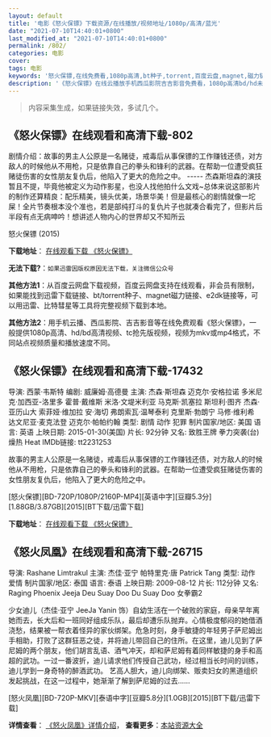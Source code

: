 ```yaml
---
layout: default
title: '电影《怒火保镖》下载资源/在线播放/视频地址/1080p/高清/蓝光'
date: "2021-07-10T14:40:01+0800"
last_modified_at: "2021-07-10T14:40:01+0800"
permalink: /802/
categories: 电影
cover:
tags: 电影
keywords: '怒火保镖,在线免费看,1080p高清,bt种子,torrent,百度云盘,magnet,磁力链,迅雷下载资源'
description: '《怒火保镖》在线云播放手机西瓜影院吉吉影音免费看，1080p高清bd/hd未删减完整版和tc抢先枪版，mkv/mp4格式，附带bt/torrent种子、magnet/磁力链、百度云盘、网盘资源迅雷下载链接'
---
```


>内容采集生成，如果链接失效，多试几个。


## 《怒火保镖》在线观看和高清下载-802

剧情介绍：故事的男主人公原是一名赌徒，戒毒后从事保镖的工作赚钱还债，对方敌人的时候他从不用枪，只是依靠自己的拳头和锋利的武器。在帮助一位遭受疯狂赌徒伤害的女性朋友复仇后，他陷入了更大的危险之中。 ----- 杰森斯坦森的演技暂且不提，毕竟他被定义为动作影星，也没人找他拍什么文戏~总体来说这部影片的制作还算精良：配乐精美，镜头优美，场景华美！但是最核心的剧情就像一坨屎！全片节奏根本没个准也，若是部纯打斗的复仇片子也就凑合看完了，但影片后半段有点无病呻吟！想讲述人物内心的世界却又不知所云


怒火保镖 (2015)

**下载地址**： [在线观看下载 《怒火保镖》](https://www.btbtdy.me/btdy/dy655.html) 


**无法下载?**：`如果迅雷因版权原因无法下载，关注微信公众号 `

**其他方法1**：从百度云网盘下载视频，百度云网盘支持在线观看，非会员有限制，如果能找到迅雷下载链接、bt/torrent种子、magnet磁力链接、e2dk链接等，可以用迅雷、比特彗星等工具将完整视频下载到本地。

**其他方法2**：用手机云播、西瓜影院、吉吉影音等在线免费观看《怒火保镖》，一般提供1080p高清、hd/bd高清视频、tc抢先版视频，视频为mkv或mp4格式，不同站点视频质量和播放速度不同。


## 《怒火保镖》在线观看和高清下载-17432

导演: 西蒙·韦斯特 编剧: 威廉姆·高德曼 主演: 杰森·斯坦森 迈克尔·安格拉诺 多米尼克·加西亚-洛里多 霍普·戴维斯 米洛·文堤米利亚 马克斯·凯塞拉 斯坦利·图齐 杰森·亚历山大 索菲娅·维加拉 安·海切 弗朗索瓦·温琴泰利 克里斯·勃朗宁 马修·维利希 达文尼亚·麦克法登 迈克尔·帕帕约翰 类型: 剧情 动作 犯罪 制片国家/地区: 美国 语言: 英语 上映日期: 2015-01-30(美国) 片长: 92分钟 又名: 致胜王牌 拳力突袭(台) 燥热 Heat IMDb链接: tt2231253

故事的男主人公原是一名赌徒，戒毒后从事保镖的工作赚钱还债，对方敌人的时候他从不用枪，只是依靠自己的拳头和锋利的武器。在帮助一位遭受疯狂赌徒伤害的女性朋友复仇后，他陷入了更大的危险之中。


[怒火保镖][BD-720P/1080P/2160P-MP4][英语中字][豆瓣5.3分][1.88GB/3.87GB][2015][BT下载/迅雷下载]

**下载地址**： [在线观看下载 《怒火保镖》](https://www.btdx8.com/torrent/wild_card_2015.html) 


## 《怒火凤凰》在线观看和高清下载-26715

导演: Rashane Limtrakul 主演: 杰佳·亚宁 帕特里克·唐 Patrick Tang 类型: 动作 爱情 制片国家/地区: 泰国 语言: 泰语 上映日期: 2009-08-12 片长: 112分钟 又名: Raging Phoenix Jeeja Deu Suay Doo Du Suay Doo 女拳霸2

少女迪儿（杰佳·亚宁 JeeJa Yanin 饰）自幼生活在一个破败的家庭，母亲早年离她而去，长大后和一班同好组成乐队，最后却遭乐队抛弃。心情极度郁闷的她借酒浇愁，结果被一帮衣着怪异的家伙绑架。危急时刻，身手敏捷的年轻男子萨尼姆出手相助，打败了这群狂恶之徒，并将迪儿带回自己的住所。在这里，迪儿见到了萨尼姆的两个朋友，他们胡言乱语、酒气冲天，却和萨尼姆有着同样敏捷的身手和高超的武功。一过一番波折，迪儿请求他们传授自己武功，经过相当长时间的训练，迪儿学到一身奇特的醉酒武功。 艺高人胆大，迪儿向绑架、贩卖妇女的黑道组织发起挑战，在这一过程中，她渐渐了解到萨尼姆的过去……


[怒火凤凰][BD-720P-MKV][泰语中字][豆瓣5.8分][1.0GB][2015][BT下载/迅雷下载]

**详情查看**： [《怒火凤凰》详情介绍](/movie/26715/)， **查看更多**：[本站资源大全](/movie/t/all/)

